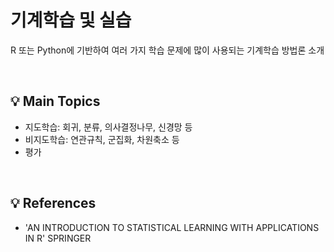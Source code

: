 # 기계학습 및 실습
R 또는 Python에 기반하여 여러 가지 학습 문제에 많이 사용되는 기계학습 방법론 소개

<br>

## 💡 Main Topics
- 지도학습: 회귀, 분류, 의사결정나무, 신경망 등
- 비지도학습: 연관규칙, 군집화, 차원축소 등
- 평가
<br>

## 💡 References
- 'AN INTRODUCTION TO STATISTICAL LEARNING WITH APPLICATIONS IN R' SPRINGER
